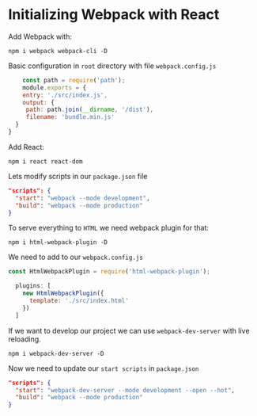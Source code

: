 # Initializing Webpack with React

Add Webpack with:

    npm i webpack webpack-cli -D
Basic configuration in `root` directory with file `webpack.config.js`

```javascript
    const path = require('path');
    module.exports = {
    entry: './src/index.js',
    output: {
     path: path.join(__dirname, '/dist'),
     filename: 'bundle.min.js'
  }
}
```

Add React:

    npm i react react-dom
    
Lets modify scripts in our `package.json` file

```json
"scripts": { 
  "start": "webpack --mode development", 
  "build": "webpack --mode production" 
}
```

To serve everything to `HTML` we need webpack plugin for that:

    npm i html-webpack-plugin -D

We need to add to our `webpack.config.js`

```javascript
const HtmlWebpackPlugin = require('html-webpack-plugin');

  plugins: [
    new HtmlWebpackPlugin({
      template: './src/index.html'
    })
  ]

```

If we want to develop our project we can use `webpack-dev-server` with live reloading.

    npm i webpack-dev-server -D

Now we need to update our `start scripts` in `package.json`

```json
"scripts": { 
  "start": "webpack-dev-server --mode development --open --hot", 
  "build": "webpack --mode production" 
}
```
